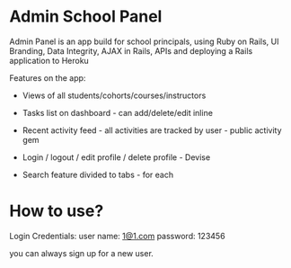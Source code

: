 # Admin School Panel

Admin Panel is an app build for school principals, using Ruby on Rails, UI Branding, Data Integrity, AJAX in Rails, APIs and deploying a Rails application to Heroku

Features on the app:

* Views of all students/cohorts/courses/instructors

* Tasks list on dashboard - can add/delete/edit inline

* Recent activity feed - all activities are tracked by user - public activity gem

* Login / logout / edit profile / delete profile - Devise

* Search feature divided to tabs - for each 


# How to use?

Login Credentials:
user name: 1@1.com
password: 123456

you can always sign up for a new user.
